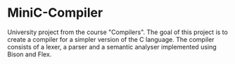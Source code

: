 # MiniC-Compiler
University project from the course "Compilers".
The goal of this project is to create a compiler for a simpler version of the C language. The compiler consists of a lexer, a parser and a semantic analyser implemented using Bison and Flex.
